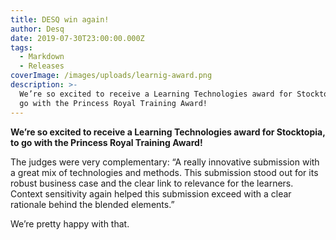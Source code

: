 ```yaml
---
title: DESQ win again!
author: Desq
date: 2019-07-30T23:00:00.000Z
tags:
  - Markdown
  - Releases
coverImage: /images/uploads/learnig-award.png
description: >-
  We’re so excited to receive a Learning Technologies award for Stocktopia, to
  go with the Princess Royal Training Award!
---
```

**We’re so excited to receive a Learning Technologies award for Stocktopia, to go with the Princess Royal Training Award!**

The judges were very complementary: “A really innovative submission with a great mix of technologies and methods. This submission stood out for its robust business case and the clear link to relevance for the learners. Context sensitivity again helped this submission exceed with a clear rationale behind the blended elements.”

We’re pretty happy with that.

